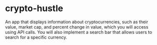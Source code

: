 # crypto-hustle
 An app that displays information about cryptocurrencies, such as their value, market cap, and percent change in value, which you will access using API calls. You will also implement a search bar that allows users to search for a specific currency.

